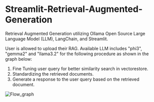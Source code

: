 # Streamlit-Retrieval-Augmented-Generation
Retrieval Augmented Generation utilizing Ollama Open Source Large Language Model (LLM), LangChain, and Streamlit.

User is allowed to upload their RAG.
Available LLM includes "phi3", "gemma2" and "llama3.2" for the following procedure as shown in the graph below:

1. Fine Tuning user query for better similarity search in vectorestore.
2. Standardizing the retrieved documents.
3. Generate a response to the user query based on the retrieved document.

![Flow_graph](https://github.com/user-attachments/assets/16855814-fc8e-4fe9-9e0d-108eee26d340)
